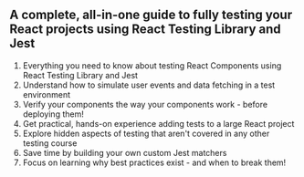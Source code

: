 ## A complete, all-in-one guide to fully testing your React projects using React Testing Library and Jest

1. Everything you need to know about testing React Components using React Testing Library and Jest
2. Understand how to simulate user events and data fetching in a test environment
3. Verify your components the way your components work - before deploying them!
4. Get practical, hands-on experience adding tests to a large React project
5. Explore hidden aspects of testing that aren't covered in any other testing course
6. Save time by building your own custom Jest matchers
7. Focus on learning why best practices exist - and when to break them!
